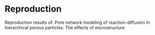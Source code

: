 # Reproduction
Reproduction results of: Pore network modeling of reaction-diffusion in hierarchical porous particles: The effects of microstructure
